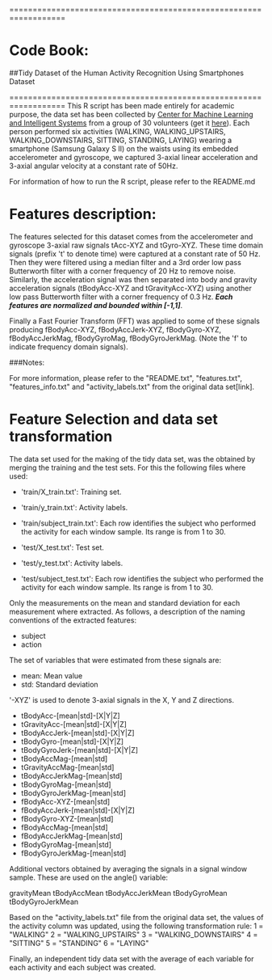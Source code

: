 ==================================================================
# Code Book: 
##Tidy Dataset of the Human Activity Recognition Using Smartphones Dataset

==================================================================
This R script has been made entirely for academic purpose, the data set has been collected by [Center for Machine Learning and Intelligent Systems](http://archive.ics.uci.edu/ml/datasets/Human+Activity+Recognition+Using+Smartphones) from a group of 30 volunteers (get it [here](https://d396qusza40orc.cloudfront.net/getdata%2Fprojectfiles%2FUCI%20HAR%20Dataset.zip )). Each person performed six activities (WALKING, WALKING_UPSTAIRS, WALKING_DOWNSTAIRS, SITTING, STANDING, LAYING) wearing a smartphone (Samsung Galaxy S II) on the waists using its embedded accelerometer and gyroscope, we captured 3-axial linear acceleration and 3-axial angular velocity at a constant rate of 50Hz. 

For information of how to run the R script, please refer to the README.md  

Features description:
======================================

The features selected for this dataset comes from the accelerometer and gyroscope 3-axial raw signals tAcc-XYZ and tGyro-XYZ. These time domain signals (prefix 't' to denote time) were captured at a constant rate of 50 Hz. Then they were filtered using a median filter and a 3rd order low pass Butterworth filter with a corner frequency of 20 Hz to remove noise. Similarly, the acceleration signal was then separated into body and gravity acceleration signals (tBodyAcc-XYZ and tGravityAcc-XYZ) using another low pass Butterworth filter with a corner frequency of 0.3 Hz. ***Each features are normalized and bounded within [-1,1]***.

Finally a Fast Fourier Transform (FFT) was applied to some of these signals producing fBodyAcc-XYZ, fBodyAccJerk-XYZ, fBodyGyro-XYZ, fBodyAccJerkMag, fBodyGyroMag, fBodyGyroJerkMag. (Note the 'f' to indicate frequency domain signals).


###Notes:

For more information, please refer to the "README.txt", "features.txt", "features_info.txt" and "activity_labels.txt" from the original data set[link].
 
Feature Selection and data set transformation
==============================================
The data set used for the making of the tidy data set, was the obtained by merging the training and the test sets. For this the following files where used:

- 'train/X_train.txt': Training set.

- 'train/y_train.txt': Activity labels.

- 'train/subject_train.txt': Each row identifies the subject who performed the activity for each window sample. Its range is from 1 to 30.

- 'test/X_test.txt': Test set.

- 'test/y_test.txt': Activity labels.

- 'test/subject_test.txt': Each row identifies the subject who performed the activity for each window sample. Its range is from 1 to 30.

Only the measurements on the mean and standard deviation for each measurement where extracted. As follows, a description of the naming conventions of the extracted features:

- subject
- action

The set of variables that were estimated from these signals are:

- mean: Mean value
- std: Standard deviation

'-XYZ' is used to denote 3-axial signals in the X, Y and Z directions.

- tBodyAcc-[mean|std]-[X|Y|Z]
- tGravityAcc-[mean|std]-[X|Y|Z]
- tBodyAccJerk-[mean|std]-[X|Y|Z]
- tBodyGyro-[mean|std]-[X|Y|Z]
- tBodyGyroJerk-[mean|std]-[X|Y|Z]
- tBodyAccMag-[mean|std]
- tGravityAccMag-[mean|std]
- tBodyAccJerkMag-[mean|std]
- tBodyGyroMag-[mean|std]
- tBodyGyroJerkMag-[mean|std]
- fBodyAcc-XYZ-[mean|std]
- fBodyAccJerk-[mean|std]-[X|Y|Z]
- fBodyGyro-XYZ-[mean|std]
- fBodyAccMag-[mean|std]
- fBodyAccJerkMag-[mean|std]
- fBodyGyroMag-[mean|std]
- fBodyGyroJerkMag-[mean|std]


Additional vectors obtained by averaging the signals in a signal window sample. These are used on the angle() variable:

gravityMean
tBodyAccMean
tBodyAccJerkMean
tBodyGyroMean
tBodyGyroJerkMean

Based on the "activity_labels.txt" file from the original data set, the values of the activity column was updated, using the following transformation rule:
1 = "WALKING"
2 = "WALKING_UPSTAIRS"
3 = "WALKING_DOWNSTAIRS"
4 = "SITTING"
5 = "STANDING"
6 = "LAYING"

Finally,  an independent tidy data set with the average of each variable for each activity and each subject was created.



